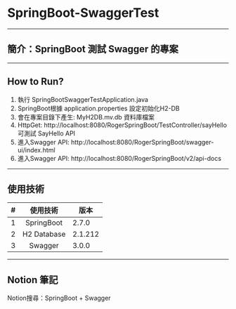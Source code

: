 # SpringBoot-SwaggerTest

---
## 簡介：SpringBoot 測試 Swagger 的專案

---
## How to Run?
1. 執行 SpringBootSwaggerTestApplication.java
2. SpringBoot根據 application.properties 設定初始化H2-DB
3. 會在專案目錄下產生: MyH2DB.mv.db 資料庫檔案
4. HttpGet: http://localhost:8080/RogerSpringBoot/TestController/sayHello 可測試 SayHello API
5. 進入Swagger API: http://localhost:8080/RogerSpringBoot/swagger-ui/index.html
6. 進入Swagger API: http://localhost:8080/RogerSpringBoot/v2/api-docs

---
## 使用技術
|  #  |    使用技術     | 版本      |
|:---:|:-----------:|---------|
|  1  | SpringBoot  | 2.7.0   |
|  2  | H2 Database | 2.1.212 |
|  3  |   Swagger   | 3.0.0   |

---
## Notion 筆記
Notion搜尋：SpringBoot + Swagger